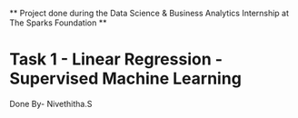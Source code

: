 ** Project done during the Data Science & Business Analytics Internship at The Sparks Foundation **

# Task 1 - Linear Regression - Supervised Machine Learning

Done By- Nivethitha.S

